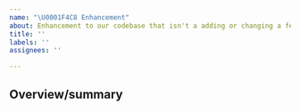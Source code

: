 ```yaml
---
name: "\U0001F4C8 Enhancement"
about: Enhancement to our codebase that isn't a adding or changing a feature
title: ''
labels: ''
assignees: ''

---
```


## Overview/summary

<!-- Write a short description of the enhancement here ↓ -->
